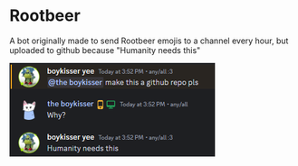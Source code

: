 # Rootbeer
A bot originally made to send Rootbeer emojis to a channel every hour, but uploaded to github because "Humanity needs this"

![image](https://github.com/Ma4Ka-nacAa/Rootbeer/blob/main/img.png?raw=true)
